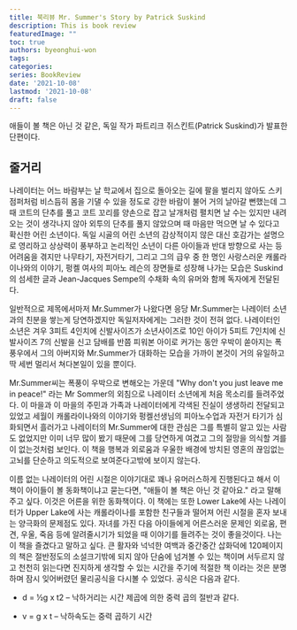 ```yaml
---
title: 북리뷰 Mr. Summer's Story by Patrick Suskind
description: This is book review 
featuredImage: ""
toc: true
authors: byeonghui-won
tags:
categories: 
series: BookReview
date: '2021-10-08'
lastmod: '2021-10-08'
draft: false
---
```


애들이 볼 책은 아닌 것 같은, 독일 작가 파트리크 쥐스킨트(Patrick Suskind)가 발표한 단편이다. 

## 줄거리

나레이터는 어느 바람부는 날 학교에서 집으로 돌아오는 길에 팔을 벌리지 않아도 스키 점퍼처럼 비스듬히 몸을 기댈 수 있을 정도로 강한 바람이 불어 거의 날아갈 뻔했는데 그때 코트의 단추를 풀고 코트 꼬리를 양손으로 잡고 날개처럼 펼치면 날 수는 있지만 내려오는 것이 생각나지 않아 외투의 단추를 풀지 않았으며 때 마음만 먹으면 날 수 있다고 확신한 어린 소년이다. 독일 시골의 어린 소년의 감상적이지 않은 대신 호감가는 설명으로 영리하고 상상력이 풍부하고 논리적인 소년이 다른 아이들과 반대 방향으로 사는 등 어려움을 겪지만 나무타기, 자전거타기, 그리고 그의 급우 중 한 명인 사랑스러운 캐롤라이나와의 이야기, 펑켈 여사의 피아노 레슨의 장면들로 성장해 나가는 모습은 Suskind의 섬세한 글과 Jean-Jacques Sempe의 수채화 속의 유머와 함께 독자에게 전달된다. 

일반적으로 제목에서마저 Mr.Summer가 나왔다면 응당 Mr.Summer는 나레이터 소년과의 친분을 쌓는게 당연하겠지만 독일저자에게는 그러한 것이 전혀 없다. 나레이터인 소년은 겨우 3피트 4인치에 신발사이즈가 소년사이즈로 10인 아이가 5피트 7인치에 신발사이즈 7의 신발을 신고 담배를 반쯤 피워본 아이로 커가는 동안 우박이 쏟아지는 폭풍우에서 그의 아버지와 Mr.Summer가 대화하는 모습을 가까이 본것이 거의 유일하고 딱 세번 멀리서 쳐다본일이 있을 뿐이다. 

Mr.Summer씨는 폭풍이 우박으로 변해오는 가운데 "Why don't you just leave me in peace!" 라는 Mr Sommer의 외침으로 나레이터 소년에게 처음 목소리를 들려주었다. 이 마을과 이 마을의 주민과 가족과 나레이터에게 각색된 진실이 생생하리 전달되고 있었고 세월이 캐롤라이나와의 이야기와 펑켈선생님의 피아노수업과 자전거 타기가 심화되면서 흘러가고 나레이터의 Mr.Summer에 대한 관심은 그를 특별히 알고 있는 사람도 없었지만 이미 너무 많이 봤기 때문에 그를 당연하게 여겼고 그의 절망을 의식할 겨를이 없는것처럼 보인다. 이 책을 행복과 외로움과 우울한 배경에 방치된 영혼의 끊임없는 고뇌를 단순하고 의도적으로 보여준다고밖에 보이지 않는다. 

이름 없는 나레이터의 어린 시절은 이야기대로 꽤나 유머러스하게 진행된다고 해서 이 책이 아이들이 볼 동화책이냐고 묻는다면, "애들이 볼 책은 아닌 것 같아요." 라고 말해주고 싶다. 이것은 어른을 위한 동화책이다. 이 책에는 또한 Lower Lake에 사는 나레이터가 Upper Lake에 사는 캐롤라이나를 포함한 친구들과 떨어져 어린 시절을 혼자 보내는 양극화의 문제점도 있다. 자녀를 가진 다음 아이들에게 어른스러운 문제인 외로움, 편견, 우울, 죽음 등에 알려줄시기가 되었을 때 이야기를 들려주는 것이 좋을것이다. 나는 이 책을 즐겼다고 말하고 싶다. 큰 활자와 넉넉한 여백과 중간중간 삽화덕에 120페이지의 책은 절반정도의 소설크기밖에 되지 않아 단숨에 넘겨볼 수 있는 책이며 서두르지 않고 천천히 읽는다면 진지하게 생각할 수 있는 시간을 주기에 적절한 책 이라는 것은 분명하며 잠시 잊어버렸던 물리공식을 다시볼 수 있었다. 공식은 다음과 같다.

+ d = ½g x t2 – 낙하거리는 시간 제곱에 의한 중력 곱의 절반과 같다.

+ v = g x t – 낙하속도는 중력 곱하기 시간
